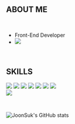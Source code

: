 
## ABOUT ME

<br/>

- Front-End Developer
- <a href="https://chojs28-dev.notion.site/JS-DevLog-fadf338bf8b0448e86eba897d69b0b8a" target="_blank"><img src="https://img.shields.io/badge/JS`DevLog-000000?style=flat-square&logo=Notion&logoColor=ffffff"/></a>


<br/>


## SKILLS

<p>
<img src="https://img.shields.io/badge/React-61DAFB?style=flat-square&logo=React&logoColor=white"/>
<img src="https://img.shields.io/badge/TypeScript-3178C6?style=flat-square&logo=TypeScript&logoColor=white"/>  
<img src="https://img.shields.io/badge/JavaScript-F7DF1E?style=flat-square&logo=JavaScript&logoColor=white"/>
<img src="https://img.shields.io/badge/HTML5-E34F26?style=flat-square&logo=HTML5&logoColor=white"/>
<img src="https://img.shields.io/badge/CSS3-1572B6?style=flat-square&logo=CSS3&3logoColor=white"/>
<img src="https://img.shields.io/badge/styled_components-DB7093?style=flat-square&logo=styled-components&logoColor=white"/>
<img src="https://img.shields.io/badge/jQuery-0769AD?style=flat-square&logo=jQuery&logoColor=white"/>

  
<br/>
<img src="https://img.shields.io/badge/Python-3776AB?style=flat-square&logo=Python&logoColor=white"/>

</p>

<br/>


![JoonSuk's GitHub stats](https://github-readme-stats.vercel.app/api?username=JoonSukCho&show_icons=true&theme=default)


